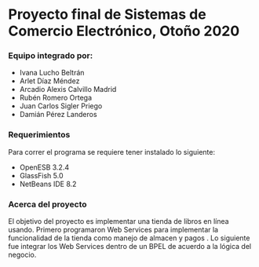 #   Proyecto final de Sistemas de Comercio Electrónico, Otoño 2020

### Equipo integrado por:
* Ivana Lucho Beltrán
* Arlet Díaz Méndez
* Arcadio Alexis Calvillo Madrid
* Rubén Romero Ortega
* Juan Carlos Sigler Priego
* Damián Pérez Landeros

### Requerimientos
Para correr el programa se requiere tener instalado lo siguiente:
* OpenESB 3.2.4
* GlassFish 5.0
* NetBeans IDE 8.2

### Acerca del proyecto
El objetivo del proyecto es implementar una tienda de libros en línea usando. Primero programaron Web Services para implementar la funcionalidad de la tienda 
como manejo de almacen y pagos . Lo siguiente fue integrar los Web Services dentro de un BPEL de acuerdo a la lógica del negocio.

